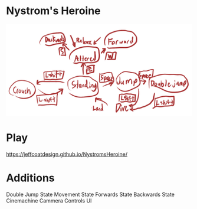 # Nystrom's Heroine
![Diagram](https://github.com/JeffcoatDesign/NystromsHeroine/blob/main/diagram.jpg)
# Play
https://jeffcoatdesign.github.io/NystromsHeroine/
# Additions
Double Jump State
Movement State
Forwards State
Backwards State
Cinemachine Cammera
Controls UI
